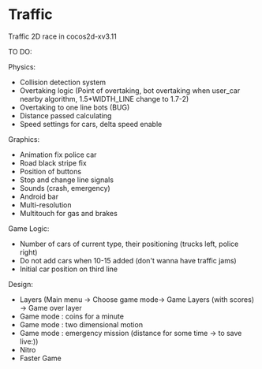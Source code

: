 # Traffic
Traffic 2D race in cocos2d-xv3.11

TO DO:

Physics:
  - Collision detection system
  - Overtaking logic (Point of overtaking, bot overtaking when user_car nearby algorithm, 1.5*WIDTH_LINE change to 1.7-2)
  - Overtaking to one line bots (BUG)
  - Distance passed calculating
  - Speed settings for cars, delta speed enable
  
Graphics:
  - Animation fix police car
  - Road black stripe fix
  - Position of buttons
  - Stop and change line signals
  - Sounds (crash, emergency)
  - Android bar
  - Multi-resolution
  - Multitouch for gas and brakes
  
Game Logic:
  - Number of cars of current type, their positioning (trucks left, police right)
  - Do not add cars when 10-15 added (don't wanna have traffic jams)
  - Initial car position on third line
  
Design:
  - Layers (Main menu -> Choose game mode-> Game Layers (with scores) -> Game over layer
  - Game mode : coins for a minute
  - Game mode : two dimensional motion
  - Game mode : emergency mission (distance for some time -> to save live:))
  - Nitro
  - Faster Game
